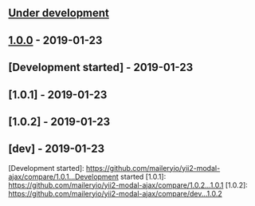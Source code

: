 ## [Under development]

## [1.0.0] - 2019-01-23

## [Development started] - 2019-01-23

## [1.0.1] - 2019-01-23

## [1.0.2] - 2019-01-23

## [dev] - 2019-01-23


[@filsh]: https://github.com/filsh
[filsh@mailery.io]: https://github.com/filsh
[@careydavid]: https://github.com/careydavid
[careydavid@mailery.io]: https://github.com/careydavid
[Under development]: https://github.com/maileryio/yii2-modal-ajax/releases
[1.0.0]: https://github.com/maileryio/yii2-modal-ajax/releases/tag/1.0.0
[Development started]: https://github.com/maileryio/yii2-modal-ajax/compare/1.0.1...Development started
[1.0.1]: https://github.com/maileryio/yii2-modal-ajax/compare/1.0.2...1.0.1
[1.0.2]: https://github.com/maileryio/yii2-modal-ajax/compare/dev...1.0.2
